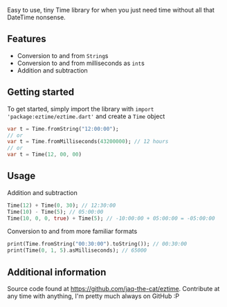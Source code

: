 Easy to use, tiny Time library for when you just need time without all that DateTime nonsense.

## Features

- Conversion to and from `String`s
- Conversion to and from milliseconds as `int`s
- Addition and subtraction

## Getting started

To get started, simply import the library with `import 'package:eztime/eztime.dart'`
and create a `Time` object
```dart
var t = Time.fromString("12:00:00");
// or
var t = Time.fromMilliseconds(43200000); // 12 hours
// or
var t = Time(12, 00, 00) 
``` 

## Usage

Addition and subtraction
```dart
Time(12) + Time(0, 30); // 12:30:00
Time(10) - Time(5); // 05:00:00
Time(10, 0, 0, true) + Time(5); // -10:00:00 + 05:00:00 = -05:00:00
```

Conversion to and from more familiar formats
```dart
print(Time.fromString("00:30:00").toString()); // 00:30:00
print(Time(0, 1, 5).asMilliseconds); // 65000
```

## Additional information

Source code found at https://github.com/jaq-the-cat/eztime. Contribute at any time with anything,
I'm pretty much always on GitHub :P